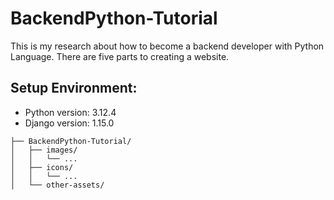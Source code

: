 # BackendPython-Tutorial
This is my research about how to become a backend developer with Python Language. There are five parts to creating a website.
## Setup Environment:
- Python version: 3.12.4
- Django version: 1.15.0

```
├── BackendPython-Tutorial/
│   ├── images/
│   │   └── ...
│   ├── icons/
│   │   └── ...
│   └── other-assets/
```
